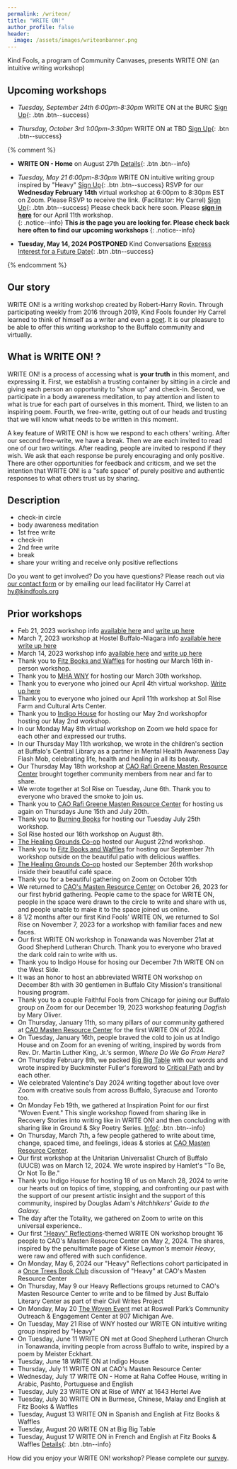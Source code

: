 ```yaml
---
permalink: /writeon/
title: "WRITE ON!"
author_profile: false
header:
  image: /assets/images/writeonbanner.png
---
```


Kind Fools, a program of Community Canvases, presents WRITE ON! (an intuitive writing workshop)

## Upcoming workshops

- *Tuesday, September 24th 6:00pm-8:30pm* WRITE ON at the BURC
[Sign Up](/signups/writeon20240924/){: .btn .btn--success}

- *Thursday, October 3rd 1:00pm-3:30pm* WRITE ON at TBD
[Sign Up](/signups/writeon20241003/){: .btn .btn--success}

{% comment %}

- **WRITE ON - Home** on August 27th [Details](/home/){: .btn .btn--info}
- *Tuesday, May 21 6:00pm-8:30pm* WRITE ON intuitive writing group inspired by "Heavy"
[Sign Up](/signups/writeon20240521/){: .btn .btn--success}
RSVP for our **Wednesday February 14th** virtual workshop at 6:00pm to 8:30pm EST
on Zoom. Please RSVP to receive the link.
(Facilitator: Hy Carrel)
[Sign Up](/signups/writeon20240214/){: .btn .btn--success}
Please check back here soon.
Please **[sign in here](/signin/)** for our April 11th workshop.<br>
{: .notice--info}
**This *is* the page you are looking for. Please check back here often to find our upcoming workshops**
{: .notice--info}

- **Tuesday, May 14, 2024 POSTPONED** Kind Conversations
[Express Interest for a Future Date](
https://docs.google.com/forms/d/e/1FAIpQLSd3jJyc9LoHKF40-2usq4VuTALCibpHtX9s7hOpf06QA36CbA/viewform?usp=sf_link
){: .btn .btn--success}

{% endcomment %}

## Our story 

WRITE ON! is a writing workshop created by Robert-Harry Rovin. Through participating weekly from 2016 through 2019, Kind Fools founder Hy Carrel learned to think of himself as a writer and even a [poet](https://withkindness.org). It is our pleasure to be able to offer this writing workshop to the Buffalo community and virtually.

## What is WRITE ON! ?

WRITE ON! is a process of accessing what is **your truth** in this moment, and expressing it. First, we establish a trusting container by sitting in a circle and giving each person an opportunity to "show up" and check-in. Second, we participate in a body awareness meditation, to pay attention and listen to what is true for each part of ourselves in this moment. Third, we listen to an inspiring poem. Fourth, we free-write, getting out of our heads and trusting that we will know what needs to be written in this moment. 

A key feature of WRITE ON! is how we respond to each others' writing. After our second free-write, we have a break. Then we are each invited to read one of our two writings. After reading, people are invited to respond if they wish. We ask that each response be purely encouraging and only positive. There are other opportunities for feedback and criticsm, and we set the intention that WRITE ON! is a "safe space" of purely positive and authentic responses to what others trust us by sharing.

## Description

* check-in circle
* body awareness meditation
* 1st free write
* check-in
* 2nd free write
* break
* share your writing and receive only positive reflections

Do you want to get involved? Do you have questions? Please reach out via [our contact form](/interest/) or by emailing our lead facilitator Hy Carrel at [hy@kindfools.org](mailto:hy@kindfools.org)

## Prior workshops

- Feb 21, 2023 workshop info [available here](https://www.facebook.com/events/593084972216087) and [write up here](/writing/first-write-on/)
- March 7, 2023 workshop at Hostel Buffalo-Niagara info [available here](https://www.facebook.com/events/161314222995251) [write up here](/writing/second-write-on/)
- March 14, 2023 workshop info [available here](https://www.facebook.com/events/1637487610014641) and [write up here](/writing/third-write-on/)
- Thank you to [Fitz Books and Waffles](https://www.fitzbooks.net) for hosting our March 16th in-person workshop.
- Thank you to [MHA WNY](https://mhawny.org) for hosting our March 30th workshop.
- Thank you to everyone who joined our April 4th virtual workshop. [Write up here](/writing/third-write-on/)
- Thank you to everyone who joined our April 11th workshop at Sol Rise Farm and Cultural Arts Center.
- Thank you to [Indigo House](https://www.indigohousebuffalo.com) for hosting our May 2nd workshopfor hosting our May 2nd workshop.
- In our Monday May 8th virtual workshop on Zoom we held space for each other and expressed our truths.
- In our Thursday May 11th workshop, we wrote in the
  children's section at Buffalo's Central Library as a partner
  in Mental Health Awareness Day Flash Mob, celebrating life,
  health and healing in all its beauty.
- Our Thursday May 18th workshop
  at [CAO Rafi Greene Masten Resource Center](
  https://www.caowny.org/masten-resource-center)
  brought together community members from near and far
  to share.
- We wrote together at Sol Rise on Tuesday, June 6th.
  Thank you to everyone who braved the smoke to join us.
- Thank you to [CAO Rafi Greene Masten Resource Center](
  https://www.caowny.org/masten-resource-center)
  for hosting us again on Thursdays June 15th and July 20th.
- Thank you to [Burning Books](https://burningbooks.com/pages/contact)
  for hosting our Tuesday July 25th workshop.
- Sol Rise hosted our 16th workshop on August 8th.
- [The Healing Grounds Co-op](https://www.facebook.com/TheHealingGroundsCoop/)
  hosted our August 22nd workshop.
- Thank you to [Fitz Books and Waffles](https://www.fitzbooks.net) for hosting our September 7th workshop outside on the beautiful patio with delicious waffles.
- [The Healing Grounds Co-op](https://www.facebook.com/TheHealingGroundsCoop/)
  hosted our September 26th workshop inside their beautiful café space.
- Thank you for a beautiful gathering on Zoom on October 10th 
- We returned to [CAO's Masten Resource Center](https://www.caowny.org/masten-resource-center/)
  on October 26, 2023 for our first hybrid gathering. People came to the space for WRITE ON,
  people in the space were drawn to the circle to write and share with us,
  and people unable to make it to the space joined us online.
- 8 1/2 months after our first Kind Fools' WRITE ON, we returned to Sol Rise
  on November 7, 2023 for a workshop with familiar faces and new faces.
- Our first WRITE ON workshop in Tonawanda was November 21at at Good Shepherd
  Lutheran Church. Thank you to everyone who braved the dark cold rain to
  write with us.
- Thank you to Indigo House for hosing our December 7th WRITE ON on the
  West Side.
- It was an honor to host an abbreviated WRITE ON workshop on December 8th
  with 30 gentlemen in Buffalo City Mission's transitional housing program.
- Thank you to a couple Faithful Fools from Chicago for joining our Buffalo
  group on Zoom for our December 19, 2023 workshop featuring *Dogfish* by
  Mary Oliver.
- On Thursday, January 11th, so many pillars of our community gathered at
  [CAO Masten Resource Center](https://www.caowny.org/masten-resource-center/)
  for the first WRITE ON of 2024.
- On Tuesday, January 16th, people braved the cold to join us at Indigo House
  and on Zoom for an evening of writing, inspired by words from Rev. Dr. Martin Luther
  King, Jr.'s sermon, *Where Do We Go From Here?*
- On Thursday February 8th, we packed [Big Big Table](https://www.bigbigtable.org)
  with our words and wrote inspired by Buckminster Fuller's foreword to [Critical Path](
  https://en.wikipedia.org/wiki/Critical_Path_(book))
  and by each other.
- We celebrated Valentine's Day 2024 writing together about love over Zoom with
  creative souls from across Buffalo, Syracuse and Toronto too.
- On Monday Feb 19th, we gathered at Inspiration Point for our first "Woven Event."
  This single workshop flowed from sharing like in Recovery Stories into writing
  like in WRITE ON! and then concluding with sharing like in Ground & Sky Poetry
  Series. [Info](/thewovenevent/){: .btn .btn--info}<br>
- On Thursday, March 7th, a few people gathered to write about time, change,
  spaced time, and feelings, ideas & stories at
  [CAO Masten Resource Center](https://www.caowny.org/masten-resource-center/).
- Our first workshop at the Unitarian Universalist Church of Buffalo (UUCB)
  was on March 12, 2024. We wrote inspired by Hamlet's "To Be, Or Not To Be."
- Thank you Indigo House for hosting 18 of us on March 28, 2024 to write our hearts
  out on topics of time, stopping, and confronting our past with the support of
  our present artistic insight and the support of this community, inspired by
  Douglas Adam's *Hitchhikers' Guide to the Galaxy.* 
- The day after the Totality, we gathered on Zoom to write on this universal experience..
- Our first ["Heavy" Reflections](/heavyreflections/)-themed WRITE ON workshop brought 16 people to CAO's
  Masten Resource Center on May 2, 2024. The shares, inspired by the penultimate page
  of Kiese Laymon's memoir *Heavy*, were raw and offered with such confidence. 
- On Monday, May 6, 2024 our "Heavy" Reflections cohort participated in a [Once Trees Book Club](
  https://www.educationtrainingcenterinc.com/groundandskypoetryseries
  ) discussion of "Heavy" at CAO's Masten Resource Center
- On Thursday, May 9 our Heavy Reflections groups returned to CAO's Masten Resource Center to
  write and to be filmed by Just Buffalo Literary Center as part of their Civil Writes Project
- On Monday, May 20 [The Woven Event](/thewovenevent/) met at Roswell Park’s Community
  Outreach & Engagement Center at 907 Michigan Ave.
- On Tuesday, May 21 Rise of WNY hosted our WRITE ON intuitive writing group inspired by "Heavy"
- On Tuesday, June 11 WRITE ON met at Good Shepherd Lutheran Church in Tonawanda, inviting people from across
  Buffalo to write, inspired by a poem by Meister Eckhart.
- Tuesday, June 18 WRITE ON at Indigo House
- Thursday, July 11 WRITE ON at CAO's Masten Resource Center
- Wednesday, July 17 WRITE ON - Home at Raha Coffee House, writing in Arabic, Pashto, Portuguese and English
- Tuesday, July 23 WRITE ON at Rise of WNY at 1643 Hertel Ave
- Tuesday, July 30 WRITE ON in Burmese, Chinese, Malay and English at Fitz Books & Waffles
- Tuesday, August 13 WRITE ON in Spanish and English at Fitz Books & Waffles
- Tuesday, August 20 WRITE ON at Big Big Table 
- Tuesday, August 17 WRITE ON in French and English at Fitz Books & Waffles [Details](/home/){: .btn .btn--info}









How did you enjoy your WRITE ON! workshop? Please complete our [survey](/survey/).
